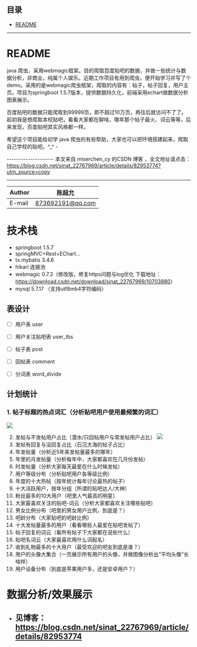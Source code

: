 ## 目录
* [README](#README)

****

README
===========================
java 爬虫，采用webmagic框架。目的爬取百度贴吧的数据，并做一些统计与数据分析，非商业，纯属个人娱乐。近期工作项目有用到爬虫，便开始学习并写了个demo。采用的是webmagic爬虫框架，爬取的内容有：帖子，帖子回复，用户主页。项目为springboot 1.5.7版本，提供数据持久化，前端采用echart做数据分析图表展示。 

百度贴吧的数据只能爬取到99999页，即不超过10万页，再往后就访问不了了。起初我是想爬取本校贴吧，看看大家都在聊啥，哪年那个帖子最火、词云等等，后来发现，百度贴吧其实风格都一样。

希望这个项目能给初学 java 爬虫的有些帮助，大家也可以把环境搭建起来，爬取自己学校的贴吧。^_^ -

-------------------- 本文来自 miserchen_cy 的CSDN 博客 ，全文地址请点击：https://blog.csdn.net/sinat_22767969/article/details/82953774?utm_source=copy  

****
|Author|陈超允|
|---|---
|E-mail|873692191@qq.com

# 技术栈 

- springboot 1.5.7
- springMVC+Rest+EChart...
- tx.mybatis 3.4.6
- hikari 连接池
- webmagic 0.7.3（修改版，修复https问题与log优化 下载地址：<https://download.csdn.net/download/sinat_22767969/10703880>）
- mysql 5.7.17 （支持utf8mb4字符编码）

## 表设计

- [ ] 用户表 user

- [ ] 用户关注贴吧表 user_tbs

- [ ] 帖子表 post

- [ ] 回帖表 comment

- [ ] 分词表 word_divide


## **计划统计**

### 1. 帖子标题的热点词汇（分析贴吧用户使用最频繁的词汇）
![](https://img-blog.csdn.net/20181006212441788?watermark/2/text/aHR0cHM6Ly9ibG9nLmNzZG4ubmV0L3NpbmF0XzIyNzY3OTY5/font/5a6L5L2T/fontsize/400/fill/I0JBQkFCMA==/dissolve/70)

2. 发帖与不发帖用户占比（潜水/只回帖用户与常发帖用户占比）
![](https://img-blog.csdn.net/20181007141049293?watermark/2/text/aHR0cHM6Ly9ibG9nLmNzZG4ubmV0L3NpbmF0XzIyNzY3OTY5/font/5a6L5L2T/fontsize/400/fill/I0JBQkFCMA==/dissolve/70)
3. 发帖有回复与没回复占比（石沉大海的帖子占比）
4. 年发帖量（分析近5年来发帖量最多的哪年）
5. 年里的月发帖量（分析每年中，大家都喜欢在几月份发帖）
6. 时发帖量（分析大家每天最爱在什么时候发帖）
7. 用户等级分布（分析贴吧用户各等级比例）
8. 年度的十大热帖（按年统计每年讨论最热的帖子）
9. 十大活跃用户，按年分组（所谓的贴吧达人/大神）
10. 粉丝最多的10大用户（吧里人气最高的明星）
11. 大家最喜欢关注的贴吧-词云（分析大家都喜欢关注哪些贴吧）
12. 男女比例分布（吧里的男女用户比例，到底是？）
13. 吧龄分布（大家贴吧的吧龄比例）
14. 十大发帖量最多的用户（看看哪些人最爱在贴吧发帖了）
15. 帖子回复的词云（看所有帖子下大家都在说些什么）
16. 贴吧名词云（大家最喜欢用什么词起名）
17. 收到礼物最多的十大用户（最受欢迎的吧友到底是谁？）
18. 用户的头像大集合（一页展示所有用户的头像，并做图像分析出“平均头像”长啥样）
19. 用户设备分布（到底是苹果用户多，还是安卓用户？）

# 数据分析/效果展示

- ## 见博客：https://blog.csdn.net/sinat_22767969/article/details/82953774
